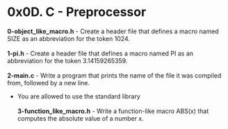 # 0x0D. C - Preprocessor<br/>
**0-object_like_macro.h** - Create a header file that defines a macro named SIZE as an abbreviation for the token 1024.<br/><br/>
**1-pi.h** - Create a header file that defines a macro named PI as an abbreviation for the token 3.14159265359.<br/><br/>
**2-main.c** - Write a program that prints the name of the file it was compiled from, followed by a new line.
* You are allowed to use the standard library<br/><br/>
**3-function_like_macro.h** - Write a function-like macro ABS(x) that computes the absolute value of a number x.<br/><br/>

